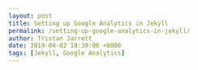 ```yaml
---
layout: post
title: Setting up Google Analytics in Jekyll
permalink: /setting-up-google-analytics-in-jekyll/
author: Tristan Jarrett
date: 2019-04-02 18:30:00 +0000
tags: [Jekyll, Google Analytics]
---
```

